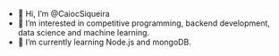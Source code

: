 - 👋 Hi, I’m @CaiocSiqueira
- 👀 I’m interested in competitive programming, backend development, data science and machine learning.
- 🌱 I’m currently learning Node.js and mongoDB.

<!---
CaiocSiqueira/CaiocSiqueira is a ✨ special ✨ repository because its `README.md` (this file) appears on your GitHub profile.
You can click the Preview link to take a look at your changes.
--->
